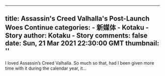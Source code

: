 
---
title: Assassin's Creed Valhalla's Post-Launch Woes Continue
categories: 
    - 新媒体
    - Kotaku - Story
author: Kotaku - Story
comments: false
date: Sun, 21 Mar 2021 22:30:00 GMT
thumbnail: ''
---

<div>   
I loved Assassin’s Creed Valhalla. So much so that, had I been given more time with it during the calendar year, it…  
</div>
            